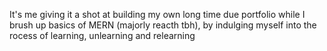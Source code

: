 It's me giving it a shot at building my own long time due portfolio while I brush up basics of MERN (majorly reacth tbh), by indulging myself into the rocess of learning, unlearning and relearning
